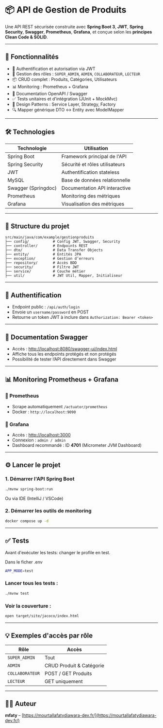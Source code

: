 
# 📦 API de Gestion de Produits

Une API REST sécurisée construite avec **Spring Boot 3**, **JWT**, **Spring Security**, **Swagger**, **Prometheus**, **Grafana**, et conçue selon les **principes Clean Code & SOLID**.

---

## 🚀 Fonctionnalités

- 🔐 Authentification et autorisation via JWT
- 👥 Gestion des rôles : `SUPER_ADMIN`, `ADMIN`, `COLLABORATEUR`, `LECTEUR`
- 📦 CRUD complet : Produits, Catégories, Utilisateurs
- 📊 Monitoring : Prometheus + Grafana
- 📘 Documentation OpenAPI / Swagger
- ✅ Tests unitaires et d'intégration (JUnit + MockMvc)
- 🧠 Design Patterns : Service Layer, Strategy, Factory
- 🔍 Mapper générique DTO ↔ Entity avec ModelMapper

---

## 🛠️ Technologies

| Technologie      | Utilisation                                  |
|------------------|-----------------------------------------------|
| Spring Boot      | Framework principal de l'API                  |
| Spring Security  | Sécurité et rôles utilisateurs                |
| JWT              | Authentification stateless                    |
| MySQL            | Base de données relationnelle                 |
| Swagger (Springdoc) | Documentation API interactive           |
| Prometheus       | Monitoring des métriques                      |
| Grafana          | Visualisation des métriques                   |



---

## 📁 Structure du projet

```
src/main/java/com/example/gestionproduits
├── config/           # Config JWT, Swagger, Security
├── controller/       # Endpoints REST
├── dto/              # Data Transfer Objects
├── entity/           # Entités JPA
├── exception/        # Gestion d’erreurs
├── repository/       # Accès BDD
├── security/         # Filtre JWT
├── service/          # Couche métier
├── util/             # JWT Util, Mapper, Initialiseur
```

---

## 🔐 Authentification

- Endpoint public : `/api/auth/login`
- Envoie un `username/password` en POST
- Retourne un token JWT à inclure dans `Authorization: Bearer <token>`

---

## 📘 Documentation Swagger

- Accès : [http://localhost:8080/swagger-ui/index.html](http://localhost:8080/swagger-ui/index.html)
- Affiche tous les endpoints protégés et non protégés
- Possibilité de tester l’API directement dans Swagger

---

## 📊 Monitoring Prometheus + Grafana

### 🔹 Prometheus

- Scrape automatiquement `/actuator/prometheus`
- Docker : `http://localhost:9090`

### 🔹 Grafana

- Accès : [http://localhost:3000](http://localhost:3000)
- Connexion : `admin / admin`
- Dashboard recommandé : ID **4701** (Micrometer JVM Dashboard)

---

## ⚙️ Lancer le projet

### 1. Démarrer l'API Spring Boot

```bash
./mvnw spring-boot:run
```

Ou via IDE (IntelliJ / VSCode)

### 2. Démarrer les outils de monitoring

```bash
docker compose up -d
```

---

## ✅ Tests

Avant d'exécuter les tests: changer le profile en test.

Dans le ficher .env 
```bash
APP_MODE=test
```

### Lancer tous les tests :

```bash
./mvnw test
```

### Voir la couverture :

```bash
open target/site/jacoco/index.html
```
---

## 💡 Exemples d'accès par rôle

| Rôle            | Accès                                          |
|-----------------|------------------------------------------------|
| `SUPER_ADMIN`   | Tout                                           |
| `ADMIN`         | CRUD Produit & Catégorie                       |
| `COLLABORATEUR` | POST / GET Produits                            |
| `LECTEUR`       | GET uniquement                                 |

---

## 🧑‍💻 Auteur

**mfaty** – [https://mourtallafatydiawara-dev.fr/](https://mourtallafatydiawara-dev.fr/)  

